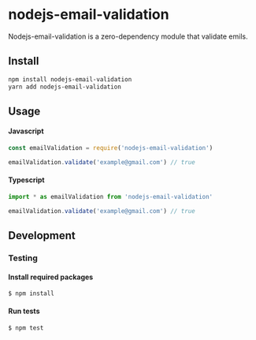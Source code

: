 # nodejs-email-validation

Nodejs-email-validation is a zero-dependency module that validate emils.

## Install

```bash
npm install nodejs-email-validation
yarn add nodejs-email-validation
```

## Usage

#### Javascript

```js
const emailValidation = require('nodejs-email-validation')

emailValidation.validate('example@gmail.com') // true
```

#### Typescript

```ts
import * as emailValidation from 'nodejs-email-validation'

emailValidation.validate('example@gmail.com') // true
```

## Development

### Testing

#### Install required packages

```
$ npm install
```

#### Run tests

```
$ npm test
```
